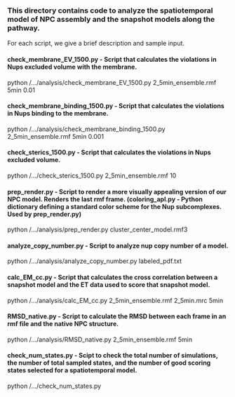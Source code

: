 ### This directory contains code to analyze the spatiotemporal model of NPC assembly and the snapshot models along the pathway.
For each script, we give a brief description and sample input.

#### check_membrane_EV_1500.py - Script that calculates the violations in Nups excluded volume with the membrane.
python /.../analysis/check_membrane_EV_1500.py 2_5min_ensemble.rmf 5min 0.01

#### check_membrane_binding_1500.py - Script that calculates the violations in Nups binding to the membrane.
python /.../analysis/check_membrane_binding_1500.py 2_5min_ensemble.rmf 5min 0.001

#### check_sterics_1500.py - Script that calculates the violations in Nups excluded volume.
python /.../check_sterics_1500.py 2_5min_ensemble.rmf 10

#### prep_render.py - Script to render a more visually appealing version of our NPC model. Renders the last rmf frame. (coloring_apl.py - Python dictionary defining a standard color scheme for the Nup subcomplexes. Used by prep_render.py)
python /.../analysis/prep_render.py cluster_center_model.rmf3

#### analyze_copy_number.py - Script to analyze nup copy number of a model.
python /.../analysis/analyze_copy_number.py labeled_pdf.txt

#### calc_EM_cc.py - Script that calculates the cross correlation between a snapshot model and the ET data used to score that snapshot model.
python /.../analysis/calc_EM_cc.py 2_5min_ensemble.rmf 2_5min.mrc 5min

#### RMSD_native.py - Script to calculate the RMSD between each frame in an rmf file and the native NPC structure.
python /.../analysis/RMSD_native.py 2_5min_ensemble.rmf 5min

#### check_num_states.py - Scipt to check the total number of simulations, the number of total sampled states, and the number of good scoring states selected for a spatiotemporal model.
python /.../check_num_states.py